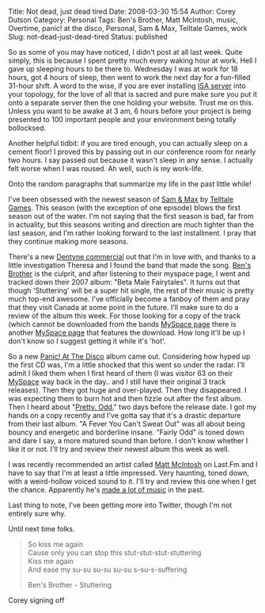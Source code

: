 Title: Not dead, just dead tired
Date: 2008-03-30 15:54
Author: Corey Dutson
Category: Personal
Tags: Ben's Brother, Matt McIntosh, music, Overtime, panic! at the disco, Personal, Sam &amp; Max, Telltale Games, work
Slug: not-dead-just-dead-tired
Status: published

So as some of you may have noticed, I didn't post at all last week.
Quite simply, this is because I spent pretty much every waking hour at
work. Hell I gave up sleeping hours to be there to. Wednesday I was at
work for 18 hours, got 4 hours of sleep, then went to work the next day
for a fun-filled 31-hour shift. A word to the wise, if you are ever
installing [ISA
server](http://www.microsoft.com/isaserver/prodinfo/default.mspx "Microsoft ISA Server 2006")
into your topology, for the love of all that is sacred and pure make
sure you put it onto a separate server then the one holding your
website. Trust me on this. Unless you want to be awake at 3 am, 6 hours
before your project is being presented to 100 important people and your
environment being totally bollocksed.

Another helpful tidbit: if you are tired enough, you can actually sleep
on a cement floor! I proved this by passing out in our conference room
for nearly two hours. I say passed out because it wasn't sleep in any
sense. I actually felt worse when I was roused. Ah well, such is my
work-life.

Onto the random paragraphs that summarize my life in the past little
while!

I've been obsessed with the newest season of [Sam &
Max](http://www.telltalegames.com/samandmax/ "Telltale Games: Sam & Max")
by [Telltale Games](http://www.telltalegames.com/ "Telltale Games").
This season (with the exception of one episode) blows the first season
out of the water. I'm not saying that the first season is bad, far from
in actuality, but this seasons writing and direction are much tighter
than the last season, and I'm rather looking forward to the last
installment. I pray that they continue making more seasons.

There's a new [Dentyne
commercial](http://www.youtube.com/watch?v=wiW4ZMqwvgg "Youtube.com: Dentyne Ice - 'Stuttering'")
out that I'm in love with, and thanks to a little investigation Theresa
and I found the band that made the song. [Ben's
Brother](http://www.bensbrother.com/ "Ben's Brother") is the culprit,
and after listening to their myspace page, I went and tracked down their
2007 album: "Beta Male Fairytales". It turns out that though
'Stuttering' will be a super hit single, the rest of their music is
pretty much top-end awesome. I've officially become a fanboy of them and
pray that they visit Canada at some point in the future. I'll make sure
to do a review of the album this week. For those looking for a copy of
the track (which cannot be downloaded from the bands [MySpace
page](http://www.myspace.com/bensbrothermusic "MySpace: Ben's Brother")
there is another [MySpace
page](http://www.myspace.com/bensbrot "MySpace: Bensbrot") that features
the download. How long it'll be up I don't know so I suggest getting it
while it's 'hot'.



So a new [Panic! At The
Disco](http://www.panicatthedisco.com/ "Panic! At The Disco") album came
out. Considering how hyped up the first CD was, I'm a little shocked
that this went so under the radar. I'll admit I liked them when I first
heard of them (I was visitor 63 on their
[MySpace](http://www.myspace.com/panicatthedisco "MySpace: Panic! At The Disco")
way back in the day.. and I still have their original 3 track releases).
Then they got huge and over-played. Then they disappeared. I was
expecting them to burn hot and then fizzle out after the first album.
Then I heard about "[Pretty.
Odd.](http://store.fueledbyramen.com/albumview.asp?idproduct=50778 "Panic! At The Disco: Pretty. Odd.")"
two days before the release date. I got my hands on a copy recently and
I've gotta say that it's a drastic departure from their last album. "A
Fever You Can't Sweat Out" was all about being bouncy and energetic and
borderline insane. "Fairly Odd" is toned down and dare I say, a more
matured sound than before. I don't know whether I like it or not. I'll
try and review their newest album this week as well.

I was recently recommended an artist called [Matt
McIntosh](http://www.myspace.com/mmcintoshsk1 "MySpace: Matt McIntosh")
on Last.Fm and I have to say that I'm at least a little impressed. Very
haunting, toned down, with a weird-hollow voiced sound to it. I'll try
and review this one when I get the chance. Apparently he's [made a lot
of
music](http://en.wikipedia.org/wiki/Matt_McIntosh "Wikipedia: Matt McIntosh")
in the past.

Last thing to note, I've been getting more into Twitter, though I'm not
entirely sure why.

Until next time folks.

> So kiss me again  
>  Cause only you can stop this stut-stut-stut-stuttering  
>  Kiss me again  
>  And ease my su-su su-su su-su s-su-s-suffering
>
> Ben's Brother - Stuttering

Corey signing off
